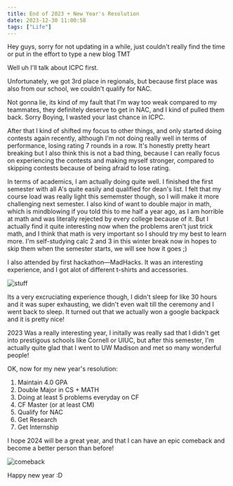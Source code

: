 ```yaml
---
title: End of 2023 + New Year's Resolution
date: 2023-12-30 11:00:58
tags: ["Life"]
---
```


Hey guys, sorry for not updating in a while, just couldn't really find the time or put in the effort to type a new blog TMT

Well uh I'll talk about ICPC first.

Unfortunately, we got 3rd place in regionals, but because first place was also from our school, we couldn't qualify for NAC.

Not gonna lie, its kind of my fault that I'm way too weak compared to my teammates, they definitely deserve to get in NAC, and I kind of pulled them back. Sorry Boying, I wasted your last chance in ICPC.

After that I kind of shifted my focus to other things, and only started doing contests again recently, although I'm not doing really well in terms of performance, losing rating 7 rounds in a row. It's honestly pretty heart breaking but I also think this is not a bad thing, because I can really focus on experiencing the contests and making myself stronger, compared to skipping contests because of being afraid to lose rating.

In terms of academics, I am actually doing quite well. I finished the first semester with all A's quite easily and qualified for dean's list. I felt that my course load was really light this sememster though, so I will make it more challenging next semester. I also kind of want to double major in math, which is mindblowing if you told this to me half a year ago, as I am horrible at math and was literally rejected by every college because of it. But I actually find it quite interesting now when the problems aren't just trick math, and I think that math is very important so I should try my best to learn more. I'm self-studying calc 2 and 3 in this winter break now in hopes to skip them when the semester starts, we will see how it goes ;)

I also attended by first hackathon—MadHacks. It was an interesting experience, and I got alot of different t-shirts and accessories.

![stuff](stuff.png)

Its a very excruciating experience though, I didn't sleep for like 30 hours and it was super exhausting, we didn't even wait till the ceremony and I went back to sleep. It turned out that we actually won a google backpack and it is pretty nice!

2023 Was a really interesting year, I initally was really sad that I didn't get into prestigous schools like Cornell or UIUC, but after this semester, I'm actually quite glad that I went to UW Madison and met so many wonderful people!

OK, now for my new year's resolution:

1. Maintain 4.0 GPA
2. Double Major in CS + MATH
3. Doing at least 5 problems everyday on CF
4. CF Master (or at least CM)
5. Qualify for NAC
6. Get Research
7. Get Internship

I hope 2024 will be a great year, and that I can have an epic comeback and become a better person than before!

![comeback](comeback.png)

Happy new year :D


